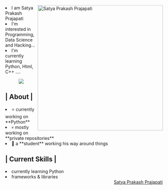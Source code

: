 <aside>
<img align="right" width="400" alt="Satya Prakash Prajapati" src="###"/>
<li>I am Satya Prakash Prajapati</li>
<li>I'm interested in Programming, Data Science and Hacking...</li>
<li>I'm currently learning Python, Html, C++ ....</li>
</aside>
<p align = center ><img src="#"> </p>

<div>
  
<h2> | About |</h2>
<li>⭐ currently working on **Python**</li>
<li>💀 mostly working on **private repositories**</li>
<li>👾 a **student** working his way around things</li>

<h2> | Current Skills | </h2>
<li>currently learning Python</li>
<li>frameworks & libraries</li>

<div align="right">
<a href="##">Satya Prakash Prajapati</a>
  </div>
  </div>
